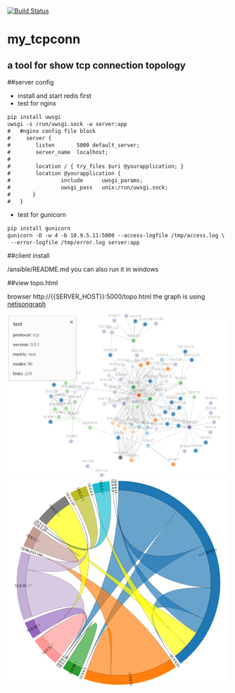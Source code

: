 [![Build Status](https://travis-ci.org/4admin2root/my_tcpconn.svg?branch=master)](https://travis-ci.org/4admin2root/my_tcpconn)
# my_tcpconn
## a tool for show tcp connection topology


##server config
* install and start redis first
* test for nginx
```
pip install uwsgi
uwsgi -s /run/uwsgi.sock -w server:app
#   #nginx config file block
#     server {
#        listen       5000 default_server;
#        server_name  localhost;
#
#        location / { try_files $uri @yourapplication; }
#        location @yourapplication {
#                include      uwsgi_params;
#                uwsgi_pass   unix:/run/uwsgi.sock;
#       }
#   }
 ```

 * test for gunicorn
 ```
 pip install gunicorn
gunicorn -D -w 4 -b 10.9.5.11:5000 --access-logfile /tmp/access.log \
  --error-logfile /tmp/error.log server:app

 ```
 
 ##client install
 
 /ansible/README.md
 you can also run it in windows
 
 ##view topo.html
 
browser http://{{SERVER_HOST}}:5000/topo.html
the graph is using [netjsongraph](https://github.com/netjson/netjsongraph.js)

![](https://github.com/4admin2root/my_tcpconn/blob/master/test/demo.png)
![](https://github.com/4admin2root/my_tcpconn/blob/master/test/demo2.png)


